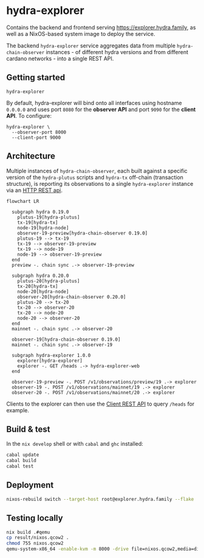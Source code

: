 # hydra-explorer

Contains the backend and frontend serving https://explorer.hydra.family, as well as a NixOS-based system image to deploy the service.

The backend `hydra-explorer` service aggregates data from multiple `hydra-chain-observer` instances - of different hydra versions and from different cardano networks - into a single REST API.

## Getting started

```shell
hydra-explorer
```

By default, hydra-explorer will bind onto all interfaces using hostname `0.0.0.0` and uses port `8080` for the **observer API** and port `9090` for the **client API**. To configure:

```shell
hydra-explorer \
  --observer-port 8000
  --client-port 9000
```


## Architecture

Multiple instances of `hydra-chain-observer`, each built against a specific version of the `hydra-plutus` scripts and `hydra-tx` off-chain (transaction structure), is reporting its observations to a single `hydra-explorer` instance via an [HTTP REST api](./api/observer-api.yaml).

``` mermaid
flowchart LR

  subgraph hydra 0.19.0
    plutus-19[hydra-plutus]
    tx-19[hydra-tx]
    node-19[hydra-node]
    observer-19-preview[hydra-chain-observer 0.19.0]
    plutus-19 --> tx-19
    tx-19 --> observer-19-preview
    tx-19 --> node-19
    node-19 --> observer-19-preview
  end
  preview -. chain sync .-> observer-19-preview

  subgraph hydra 0.20.0
    plutus-20[hydra-plutus]
    tx-20[hydra-tx]
    node-20[hydra-node]
    observer-20[hydra-chain-observer 0.20.0]
    plutus-20 --> tx-20
    tx-20 --> observer-20
    tx-20 --> node-20
    node-20 --> observer-20
  end
  mainnet -. chain sync .-> observer-20

  observer-19[hydra-chain-observer 0.19.0]
  mainnet -. chain sync .-> observer-19

  subgraph hydra-explorer 1.0.0
    explorer[hydra-explorer]
    explorer -. GET /heads .-> hydra-explorer-web
  end

  observer-19-preview -. POST /v1/observations/preview/19 .-> explorer
  observer-19 -. POST /v1/observations/mainnet/19 .-> explorer
  observer-20 -. POST /v1/observations/mainnet/20 .-> explorer
```

Clients to the explorer can then use the [Client REST API](../api/client-api.yaml) to query `/heads` for example.

## Build & test

In the `nix develop` shell or with `cabal` and `ghc` installed:

``` sh
cabal update
cabal build
cabal test
```

## Deployment

```sh
nixos-rebuild switch --target-host root@explorer.hydra.family --flake .#explorer --use-remote-sudo
```

## Testing locally

```sh
nix build .#qemu
cp result/nixos.qcow2 .
chmod 755 nixos.qcow2
qemu-system-x86_64 -enable-kvm -m 8000 -drive file=nixos.qcow2,media=disk,if=virtio -nic user,model=virtio
```
